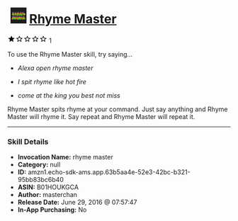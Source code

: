 # &nbsp;<img src="skill_icon" alt="Rhyme Master icon" width="36"> [Rhyme Master](http://alexa.amazon.com/#skills/amzn1.echo-sdk-ams.app.63b5aa4e-52e3-42bc-b321-95bb83bc6b40)
![1 stars](../../images/ic_star_black_18dp_1x.png)![1 stars](../../images/ic_star_border_black_18dp_1x.png)![1 stars](../../images/ic_star_border_black_18dp_1x.png)![1 stars](../../images/ic_star_border_black_18dp_1x.png)![1 stars](../../images/ic_star_border_black_18dp_1x.png) 1

To use the Rhyme Master skill, try saying...

* *Alexa open rhyme master*

* *I spit rhyme like hot fire*

* *come at the king you best not miss*

Rhyme Master spits rhyme at your command.
Just say anything and Rhyme Master will rhyme it.
Say repeat and Rhyme Master will repeat it.

***

### Skill Details

* **Invocation Name:** rhyme master
* **Category:** null
* **ID:** amzn1.echo-sdk-ams.app.63b5aa4e-52e3-42bc-b321-95bb83bc6b40
* **ASIN:** B01HOUKGCA
* **Author:** masterchan
* **Release Date:** June 29, 2016 @ 07:57:47
* **In-App Purchasing:** No
